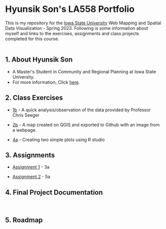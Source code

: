 # Hyunsik Son's LA558 Portfolio
This is my repository for the [Iowa State University](https://www.iastate.edu/) Web Mapping and Spatial Data Visualization - Spring 2023. Following is some information about myself and links to the exercises, assignments and class projects completed for this course.
<br>
<br>

## 1. About Hyunsik Son

- A Master's Student in Community and Regional Planning at Iowa State University. 
- For more information, Click [here](AboutHyunsikSon/AboutHyunsikSon.md).

## 2. Class Exercises

- [1b](exercises/1b_exercise/1b_exercise.md) - A quick analysis/observation of the data provided by Professor Chris Seeger

- [2b](exercises/2b_exercise/ex2b_2.md) - A map created on QGIS and exported to Github with an image from a webpage.

- [4a](exercises/4a_exercise/4a_exercise.md) - Creating two simple plots using R studio
       
## 3. Assignments

- [Assignment 1](assignments/assign1.md) - 3a

- [Assignment 2](assignments/assign2.md) - 5a

## 4. Final Project Documentation
<br>

## 5. Roadmap
<br>
